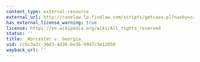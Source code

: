 ```yaml
---
content_type: external-resource
external_url: http://caselaw.lp.findlaw.com/scripts/getcase.pl?navby=case&court=us&vol=31&page=515
has_external_license_warning: true
license: https://en.wikipedia.org/wiki/All_rights_reserved
status: ''
title: _Worcester v. Georgia_
uid: cc6c3a2c-3603-4d36-be36-99d7c3e12050
wayback_url: ''
---
```

